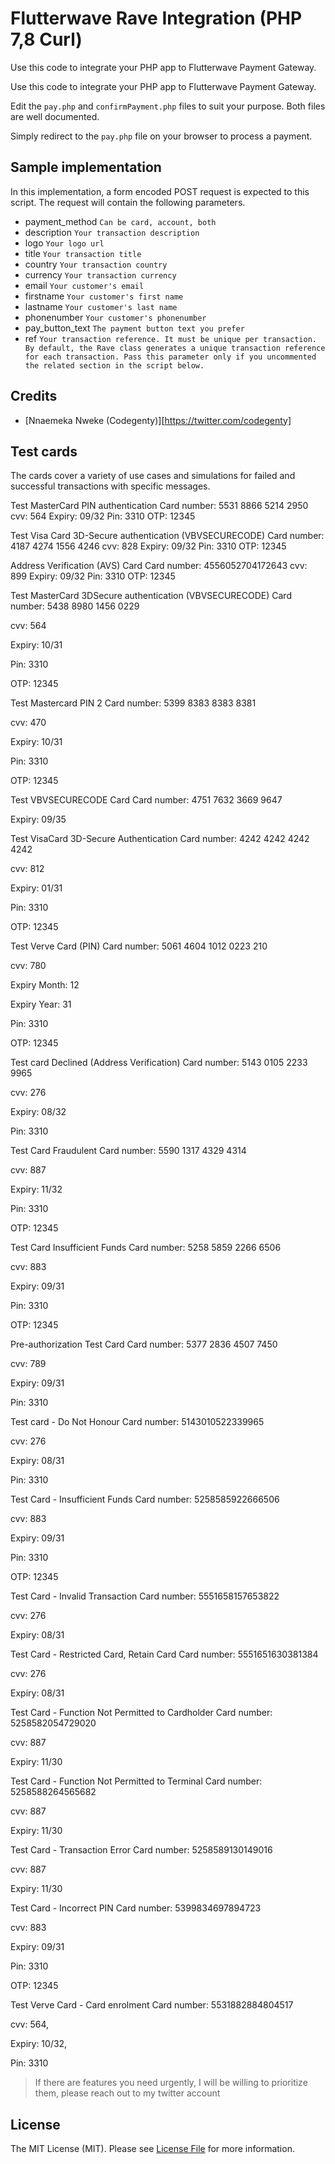# Flutterwave Rave Integration (PHP 7,8 Curl)
Use this code to integrate your PHP app to Flutterwave Payment Gateway.


Use this code to integrate your PHP app to Flutterwave Payment Gateway.

Edit the `pay.php` and `confirmPayment.php` files to suit your purpose. Both files are well documented.

Simply redirect to the `pay.php` file on your browser to process a payment.

## Sample implementation

In this implementation, a form encoded POST request is expected to this script.
The request will contain the following parameters.

- payment_method `Can be card, account, both`
- description `Your transaction description`
- logo `Your logo url`
- title `Your transaction title`
- country `Your transaction country`
- currency `Your transaction currency`
- email `Your customer's email`
- firstname `Your customer's first name`
- lastname `Your customer's last name`
- phonenumber `Your customer's phonenumber`
- pay_button_text `The payment button text you prefer`
- ref `Your transaction reference. It must be unique per transaction.  By default, the Rave class generates a unique transaction reference for each transaction. Pass this parameter only if you uncommented the related section in the script below.`

## Credits

- [Nnaemeka Nweke (Codegenty)][https://twitter.com/codegenty]

## Test cards

The cards cover a variety of use cases and simulations for failed and successful transactions with specific messages.

Test MasterCard PIN authentication
Card number: 5531 8866 5214 2950
cvv: 564
Expiry: 09/32
Pin: 3310
OTP: 12345

Test Visa Card 3D-Secure authentication (VBVSECURECODE)
Card number: 4187 4274 1556 4246
cvv: 828
Expiry: 09/32
Pin: 3310
OTP: 12345

Address Verification (AVS) Card
Card number: 4556052704172643
cvv: 899
Expiry: 09/32
Pin: 3310
OTP: 12345

Test MasterCard 3DSecure authentication (VBVSECURECODE)
Card number: 5438 8980 1456 0229

cvv: 564

Expiry: 10/31

Pin: 3310

OTP: 12345

Test Mastercard PIN 2
Card number: 5399 8383 8383 8381

cvv: 470

Expiry: 10/31

Pin: 3310

OTP: 12345

Test VBVSECURECODE Card
Card number: 4751 7632 3669 9647

Expiry: 09/35

Test VisaCard 3D-Secure Authentication
Card number: 4242 4242 4242 4242

cvv: 812

Expiry: 01/31

Pin: 3310

OTP: 12345

Test Verve Card (PIN)
Card number: 5061 4604 1012 0223 210

cvv: 780

Expiry Month: 12

Expiry Year: 31

Pin: 3310

OTP: 12345

Test card Declined (Address Verification)
Card number: 5143 0105 2233 9965

cvv: 276

Expiry: 08/32

Pin: 3310

Test Card Fraudulent
Card number: 5590 1317 4329 4314

cvv: 887

Expiry: 11/32

Pin: 3310

OTP: 12345

Test Card Insufficient Funds
Card number: 5258 5859 2266 6506

cvv: 883

Expiry: 09/31

Pin: 3310

OTP: 12345

Pre-authorization Test Card
Card number: 5377 2836 4507 7450

cvv: 789

Expiry: 09/31

Pin: 3310

Test card - Do Not Honour
Card number: 5143010522339965

cvv: 276

Expiry: 08/31

Pin: 3310

Test Card - Insufficient Funds
Card number: 5258585922666506

cvv: 883

Expiry: 09/31

Pin: 3310

OTP: 12345

Test Card - Invalid Transaction
Card number: 5551658157653822

cvv: 276

Expiry: 08/31

Test Card - Restricted Card, Retain Card
Card number: 5551651630381384

cvv: 276

Expiry: 08/31

Test Card - Function Not Permitted to Cardholder
Card number: 5258582054729020

cvv: 887

Expiry: 11/30

Test Card - Function Not Permitted to Terminal
Card number: 5258588264565682

cvv: 887

Expiry: 11/30

Test Card - Transaction Error
Card number: 5258589130149016

cvv: 887

Expiry: 11/30

Test Card - Incorrect PIN
Card number: 5399834697894723

cvv: 883

Expiry: 09/31

Pin: 3310

OTP: 12345

Test Verve Card - Card enrolment
Card number: 5531882884804517

cvv: 564,

Expiry: 10/32,

Pin: 3310


> If there are features you need urgently, I will be willing to prioritize them, please reach out to my twitter account
## License

The MIT License (MIT). Please see [License File](LICENSE.md) for more information.



